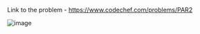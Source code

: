 Link to the problem - https://www.codechef.com/problems/PAR2


![image](https://github.com/Haleshot/Competitive-Programming/assets/57552973/05644f04-af3f-4b61-b479-c2da120c4933)
